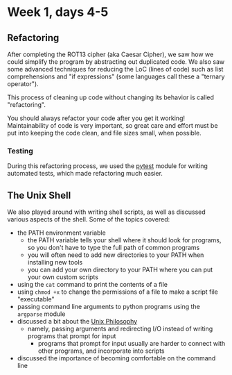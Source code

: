 # Week 1, days 4-5

## Refactoring

After completing the ROT13 cipher (aka Caesar Cipher), we saw how we could simplify the program by abstracting out duplicated code. We also saw some advanced techniques for reducing the LoC (lines of code) such as list comprehensions and "if expressions" (some languages call these a "ternary operator").

This process of cleaning up code without changing its behavior is called "refactoring".

You should always refactor your code after you get it working! Maintainability of code is very important, so great care and effort must be put into keeping the code clean, and file sizes small, when possible.

### Testing

During this refactoring process, we used the [pytest](https://docs.pytest.org/en/latest/) module for writing automated tests, which made refactoring much easier.

## The Unix Shell

We also played around with writing shell scripts, as well as discussed various aspects of the shell. Some of the topics covered:

  * the PATH environment variable
    * the PATH variable tells your shell where it should look for programs, so you don't have to type the full path of common programs
    * you will often need to add new directories to your PATH when installing new tools
    * you can add your own directory to your PATH where you can put your own custom scripts
  * using the `cat` command to print the contents of a file
  * using `chmod +x` to change the permissions of a file to make a script file "executable"
  * passing command line arguments to python programs using the `argparse` module
  * discussed a bit about the [Unix Philosophy](https://en.wikipedia.org/wiki/Unix_philosophy)
    * namely, passing arguments and redirecting I/O instead of writing programs that prompt for input
      * programs that prompt for input usually are harder to connect with other programs, and incorporate into scripts
  * discussed the importance of becoming comfortable on the command line